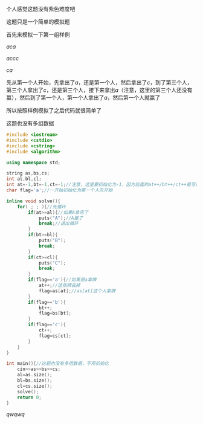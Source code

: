 个人感觉这题没有紫色难度吧

这题只是一个简单的模拟题

首先来模拟一下第一组样例

$aca$

$accc$

$ca$

先从第一个人开始，先拿出了$a$，还是第一个人，然后拿出了$c$，到了第三个人，第三个人拿出了$c$，还是第三个人，接下来拿出$a$（注意，这里的第三个人还没有赢），然后到了第一个人，第一个人拿出了$a$，然后第一个人就赢了

所以按照样例模拟了之后代码就很简单了

这题也没有多组数据

```cpp
#include <iostream>
#include <cstdio>
#include <cstring>
#include <algorithm>

using namespace std;

string as,bs,cs;
int al,bl,cl;
int at=-1,bt=-1,ct=-1;//注意，这里要初始化为-1，因为后面的at++/bt++/ct++是写在前面的
char flag='a';//一开始初始化为第一个人先开始

inline void solve(){
	for( ; ; ){//死循环
		if(at>=al){//如果A拿完了
			puts("A");//A赢了
			break;//退出循环
		}
		if(bt>=bl){
			puts("B");
			break;
		}
		if(ct>=cl){
			puts("C");
			break;
		}
		if(flag=='a'){//如果是a拿牌
			at++;//这张牌去掉
			flag=as[at];//as[at]这个人拿牌
		}
		if(flag=='b'){
			bt++;
			flag=bs[bt];
		}
		if(flag=='c'){
			ct++;
			flag=cs[ct];
		}
	}
}

int main(){//这题也没有多组数据，不用初始化
	cin>>as>>bs>>cs;
	al=as.size();
	bl=bs.size();
	cl=cs.size();
	solve();
	return 0;
}
```

$qwqwq$
